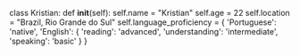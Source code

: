 class Kristian:
    def __init__(self):
        self.name = "Kristian"
        self.age = 22
        self.location = "Brazil, Rio Grande do Sul"
        self.language_proficiency = {
            'Portuguese': 'native',
            'English': {
                'reading': 'advanced',
                'understanding': 'intermediate',
                'speaking': 'basic'
            }
        }

